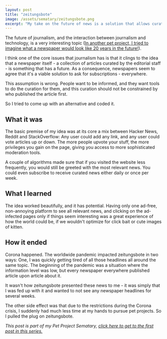 ```yaml
---
layout: post
title: "zeitungsbote"
image: /assets/sematary/zeitungsbote.png
excerpt: "My take on the future of news is a solution that allows curating content across multiple input channels."
---
```

The future of journalism, and the interaction between journalism and technology,
is a very interesting topic ([In another pet project, I tried to imagine what a
newspaper would look like 20 years in the future!](/sematary/europe-times)).

I think one of the core issues that journalism has is that it clings to the idea
that a newspaper itself - a collection of articles curated by the editorial
staff - is something that has a future. As a consequence, newspapers seem to 
agree that it's a viable solution to ask for subscriptions - everywhere.

This assumption is wrong. People want to be informed, and they want tools to 
do the curation for them, and this curation should not be constrained by who
published the article first.

So I tried to come up with an alternative and coded it.

## What it was
The basic premise of my idea was at its core a mix between Hacker News, Reddit
and StackOverflow: Any user could add any link, and any user could vote articles
up or down. The more people upvote your stuff, the more privileges you gain on
the page, giving you access to more sophisticated moderation tools.

A couple of algorithms made sure that if you visited the website less frequently,
you would still be greeted with the most relevant news. You could even subscribe
to receive curated news either daily or once per week.

## What I learned
The idea worked beautifully, and it has potential. Having only one ad-free,
non-annoying platform to see all relevant news, and clicking on the ad-infected
pages only if things seem interesting was a great experience of how the world
could be, if we wouldn't optimize for click bait or cute images of kitten.

## How it ended
Corona happened. The worldwide pandemic impacted zeitungsbote in two ways: One,
I was quickly getting tired of all those headlines all around the same topic.
The beginning of the pandemic was a situation where the information level was 
low, but every newspaper everywhere published article upon article about it.

It wasn't how zeitungsbote presented these news to me - it was simply that I was
fed up with it and wanted to not see any newspaper headlines for several weeks.

The other side effect was that due to the restrictions during the Corona crisis,
I suddenly had much less time at my hands to pursue pet projects. So I pulled
the plug on zeitungsbote.

*This post is part of my Pet Project Sematary, [click here to get to the first post in this series.](/sematary/start)*